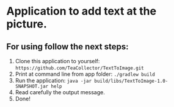 # Application to add text at the picture.

## For using follow the next steps:
1. Clone this application to yourself:
   `https://github.com/TeaCollector/TextToImage.git`
2. Print at command line from app folder: `./gradlew build`
3. Run the application: `java -jar build/libs/TextToImage-1.0-SNAPSHOT.jar help`
4. Read carefully the output message.
5. Done!